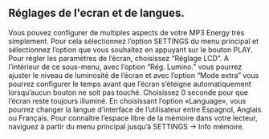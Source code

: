 ## Réglages de l'ecran et de langues.

Vous pouvez configurer de multiples aspects de votre MP3 Energy très simplement. Pour cela sélectionnez l’option SETTINGS du menu
principal et sélectionnez l’option que vous souhaitez en appuyant sur le bouton PLAY.
Pour régler les paramètres de l’écran, choisissez “Réglage LCD”. A l’intérieur de ce sous-menu, avec l’option “Rég. Lumino.” vous pourrez
ajuster le niveau de luminosité de l’écran et avec l’option “Mode extra” vous pourrez configurer le temps avant que l’écran s’éteigne
automatiquement lorsqu’aucun bouton ne soit pas touché. Choisissez 0 seconde pour que l’écran reste toujours illuminé.
En choisissant l’option «Language», vous pourrez changer la langue d’interface de l’utilisateur entre Espagnol, Anglais ou Français.
Pour connaître l’espace libre de la mémoire dans votre lecteur, naviguez à partir du menu principal jusqu’à SETTINGS -> Info mémoire.
